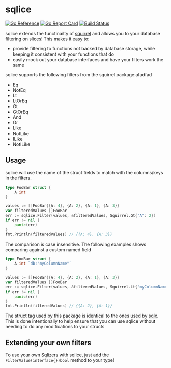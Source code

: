 # sqlice
[![Go Reference](https://pkg.go.dev/badge/github.com/pixelrazor/sqlice.svg)](https://pkg.go.dev/github.com/pixelrazor/sqlice) 
[![Go Report Card](https://goreportcard.com/badge/github.com/pixelrazor/sqlice)](https://goreportcard.com/report/github.com/pixelrazor/sqlice) 
[![Build Status](https://github.com/pixelrazor/sqlice/actions/workflows/build.yml/badge.svg)](https://github.com/pixelrazor/sqlice/actions/workflows/build.yml)

sqlice extends the functinailty of [squirrel](https://github.com/Masterminds/squirrel) and allows you to your database filtering on slices!
This makes it easy to:
 - provide filtering to functions not backed by database storage, while keeping it consistent with your functions that do
 - easily mock out your database interfaces and have your filters work the same

sqlice supports the following filters from the squirrel package:afadfad
 - Eq
 - NotEq
 - Lt
 - LtOrEq
 - Gt
 - GtOrEq
 - And
 - Or
 - Like
 - NotLike
 - ILike
 - NotILike

 ## Usage

 sqlice will use the name of the struct fields to match with the columns/keys in the filters.

```go
type FooBar struct {
    A int
}

values := []FooBar{{A: 4}, {A: 2}, {A: 1}, {A: 3}}
var filteredValues []FooBar
err := sqlice.Filter(values, &filteredValues, Squirrel.Gt{"A": 2})
if err != nil {
    panic(err)
}
fmt.Println(filteredValues) // {{A: 4}, {A: 3}}
```

The comparison is case insensitive. The following examples shows comparing against a custom named field

```go
type FooBar struct {
    A int `db:"myColumnName"`
}

values := []FooBar{{A: 4}, {A: 2}, {A: 1}, {A: 3}}
var filteredValues []FooBar
err := sqlice.Filter(values, &filteredValues, Squirrel.Lt{"myColumnName": 3})
if err != nil {
    panic(err)
}
fmt.Println(filteredValues) // {{A: 2}, {A: 1}}
```

The struct tag used by this package is identical to the ones used by [sqlx](https://github.com/jmoiron/sqlx). This is done intentionally to help
ensure that you can use sqlice without needing to do any modifications to your structs

 ## Extending your own filters

 To use your own Sqlizers with sqlice, just add the `FilterValue(interface{})bool` method to your type!
